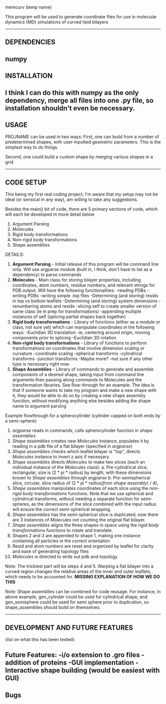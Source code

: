 memcurv (temp name)

This program will be used to generate coordinate files for use in molecular
dynamics (MD) simulations of curved lipid bilayers

--------------------------------------------------------------------------------
DEPENDENCIES
--------------------------------------------------------------------------------
numpy
--------------------------------------------------------------------------------
INSTALLATION
--------------------------------------------------------------------------------
I think I can do this with numpy as the only dependency, merge all files into
one .py file, so installation shouldn't even be necessary.
--------------------------------------------------------------------------------
USAGE
--------------------------------------------------------------------------------
PROJNAME can be used in two ways: First, one can build from a number of
predetermined shapes, with user-inputted geometric parameters. This is the
simplest way to do things.

Second, one could build a custom shape by merging various shapes in a grid

--------------------------------------------------------------------------------
CODE SETUP
--------------------------------------------------------------------------------
This being my first real coding project, I'm aware that my setup may not be
ideal (or sensical in any way), am willing to take any suggestions.

Besides the main() bit of code, there are 5 primary sections of code, which will each be developed in more detail below
1. Argument Parsing
2. Molecules
3. Rigid body transformations
4. Non-rigid body transformations
5. Shape assemblies

DETAILS:
1. **Argument Parsing** - Initial release of this program will be command line only. Will use argparse module (built in, I think, don't have to list as a dependency) to parse commands
2. **Molecules** - Main class for storing bilayer properties, including coordinates, atom numbers, residue numbers, and relevant strings for PDB output. Will have the following functionalities:
  -reading PDBs
  -writing PDBs
  -writing simple .top files
  -Determining (and storing) resids in top vs bottom leaflets
  -Determining (and storing) system dimensions
  -renumbering atoms and resids
  -slicing self to create smaller version of same class (ie in prep for
   transformations)
  -appending multiple instances of self (splicing partial shapes back together)
3. **Rigid body transformations** - Library of functions (either as a module or class, not sure yet) which can manipulate coordinates in the following ways:
  -Euclidian 3D translation
    -ie, centering around origin, moving components prior to splicing
  -Euclidian 3D rotation  
4. **Non-rigid body transformations** - Library of functions to perform transformations on coordinates that involve dimension scaling or curvature
  -coordinate scaling
  -spherical transforms
  -cylindrical transforms
  -junction transforms
  -Maybe more? -not sure if any other type is necessary right now.
5. **Shape Assemblies** - Library of commands to generate and assemble components of a desired shape, taking input from command line arguments then passing along commands to Molecules and the transformation libraries. See flow-through for an example. The idea is that if someone wants to take my program and make a new shape with it, they would be able to do so by creating
a new shape assembly function, without modifying anything else besides adding the shape name to argument parsing

Example flowthrough for a spherocylinder (cylinder capped on both ends by a
semi-sphere):

1. *argparse* reads in commands, calls spherocylinder function in *shape      assemblies*
2. *Shape assemblies* creates new *Molecules* instance, populates it by reading in a pdb file of a flat bilayer (specified in *argparse*)
3. *Shape assemblies* checks which leaflet bilayer is "top", directs *Molecules*
instance to invert z axis if necessary
4. *Shape assemblies* directs *Molecules* to make two slices (each an      individual instance of the *Molecules* class):
  a. Pre-cylindrical slice, rectangular, size is (2 * pi * radius) by length,
     with these dimensions known to *Shape assemblies* through *argparse*
  b. Pre-semispherical slice, circular, slice radius of
     (2 * pi * radius(*from shape assembly*) / 4),
5. *Shape assemblies* manipulates coordinates of each slice using the
*non-rigid body transformations* functions. Note that we use spherical and
cylindrical transforms, without needing a separate function for semi-spheres, as the dimensions of the slice combined with the input radius will ensure the correct semi-spherical wrapping.
6. *Shape assemblies* has the semi-spherical slice is duplicated, now there are 3 instances of *Molecules* not counting the original flat bilayer.
7. *Shape assemblies* aligns the three shapes in space using the *rigid body transformations* functions to rotate and translate.
8. Shapes 2 and 3 are appended to shape 1, making one instance containing all
particles in the correct orientation
9. Resid and atom numbers are reset and organized by leaflet for clarity and
   ease of generating topology files
10. *Molecules* is directed to write out pdb and topology   

Note: The trickiest part will be steps 4 and 5. Warping a flat bilayer into a curved region changes the relative areas of the inner and outer leaflets, which
needs to be accounted for.  **MISSING EXPLANATION OF HOW WE DO THIS**

Note:
Shape assemblies can be combined for code reusage. For instance, in above example, gen_cylinder could be used for cylindrical shape, and gen_semisphere
could be used for semi sphere prior to duplication, so shape_assemblies should
build on themselves.


--------------------------------------------------------------------------------
DEVELOPMENT AND FUTURE FEATURES
--------------------------------------------------------------------------------
{list on what this has been tested}

Future Features:
-i/o extension to .gro files
-addition of proteins
-GUI implementation
-Interactive shape building (would be easiest with GUI)
--------------------------------------------------------------------------------
Bugs
--------------------------------------------------------------------------------
